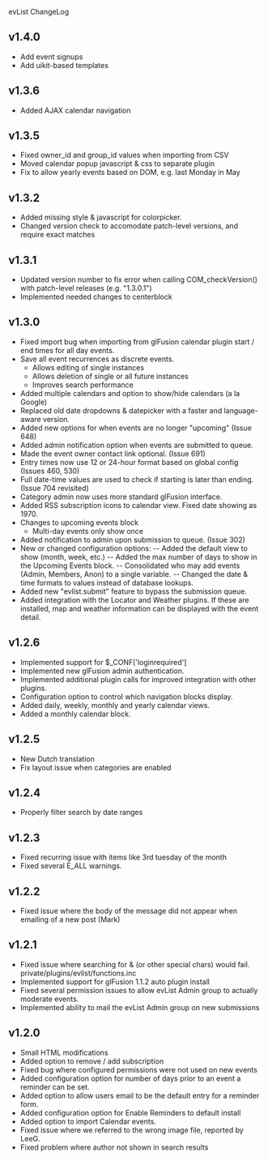 evList ChangeLog

v1.4.0
------
- Add event signups
- Add uikit-based templates

v1.3.6
------
- Added AJAX calendar navigation

v1.3.5
------
- Fixed owner_id and group_id values when importing from CSV
- Moved calendar popup javascript & css to separate plugin
- Fix to allow yearly events based on DOM, e.g. last Monday in May

v1.3.2
------
- Added missing style & javascript for colorpicker.
- Changed version check to accomodate patch-level versions, and require exact
    matches

v1.3.1
------
- Updated version number to fix error when calling COM_checkVersion() with
    patch-level releases (e.g. "1.3.0.1")
- Implemented needed changes to centerblock

v1.3.0
------
- Fixed import bug when importing from glFusion calendar plugin
  start / end times for all day events.
- Save all event recurrences as discrete events.
    - Allows editing of single instances
    - Allows deletion of single or all future instances
    - Improves search performance
- Added multiple calendars and option to show/hide calendars (a la Google)
- Replaced old date dropdowns & datepicker with a faster and language-aware 
    version.
- Added new options for when events are no longer "upcoming" (Issue 648)
- Added admin notification option when events are submitted to queue.
- Made the event owner contact link optional. (Issue 691)
- Entry times now use 12 or 24-hour format based on global config (Issues 460, 530)
- Full date-time values are used to check if starting is later than ending.
    (Issue 704 revisited)
- Category admin now uses more standard glFusion interface.
- Added RSS subscription icons to calendar view.  Fixed date showing as 1970.
- Changes to upcoming events block
    - Multi-day events only show once
- Added notification to admin upon submission to queue. (Issue 302)
- New or changed configuration options:
-- Added the default view to show (month, week, etc.)
-- Added the max number of days to show in the Upcoming Events block.
-- Consolidated who may add events (Admin, Members, Anon) to a single variable.
-- Changed the date & time formats to values instead of database lookups.
- Added new "evlist.submit" feature to bypass the submission queue.
- Added integration with the Locator and Weather plugins.  If these are 
    installed, map and weather information can be displayed with the event 
    detail.

v1.2.6
------
- Implemented support for $_CONF['loginrequired']
- Implemented new glFusion admin authentication.
- Implemented additional plugin calls for improved integration with
  other plugins.
- Configuration option to control which navigation blocks display.
- Added daily, weekly, monthly and yearly calendar views.
- Added a monthly calendar block.

v1.2.5
------
- New Dutch translation
- Fix layout issue when categories are enabled

v1.2.4
------
- Properly filter search by date ranges

v1.2.3
------
- Fixed recurring issue with items like 3rd tuesday of the month
- Fixed several E_ALL warnings.

v1.2.2
------
- Fixed issue where the body of the message did not appear when emailing
  of a new post (Mark)

v1.2.1
------
- Fixed issue where searching for & (or other special chars) would fail.
        private/plugins/evlist/functions.inc
- Implemented support for glFusion 1.1.2 auto plugin install
- Fixed several permission issues to allow evList Admin group to actually
  moderate events.
- Implemented ability to mail the evList Admin group on new submissions

v1.2.0
------
- Small HTML modifications
- Added option to remove / add subscription
- Fixed bug where configured permissions were not used on new events
- Added configuration option for number of days prior to an event
  a reminder can be set.
- Added option to allow users email to be the default entry for a reminder
  form.
- Added configuration option for Enable Reminders to default install
- Added option to import Calendar events.
- Fixed issue where we referred to the wrong image file, reported by LeeG.
- Fixed problem where author not shown in search results
